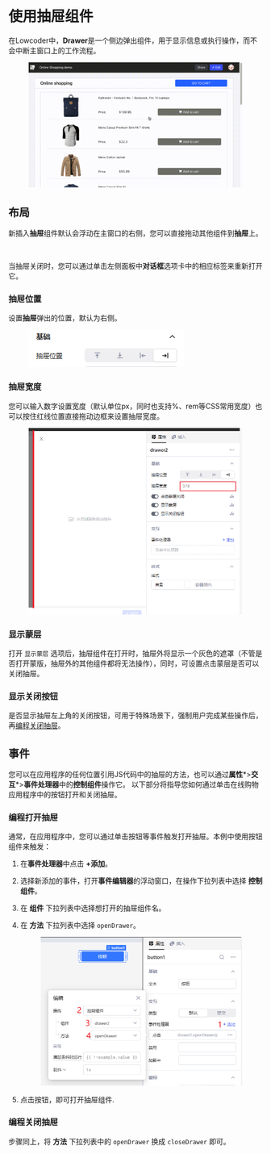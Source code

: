 # 使用抽屉组件

在Lowcoder中，**Drawer**是一个侧边弹出组件，用于显示信息或执行操作，而不会中断主窗口上的工作流程。

<figure><img src="../assets/drawer-shopping-app.gif" alt=""><figcaption></figcaption></figure>

## 布局

新插入**抽屉**组件默认会浮动在主窗口的右侧，您可以直接拖动其他组件到**抽屉**上。

<figure><img src="../assets/Snipaste_2023-10-01_20-57-24.png" alt=""><figcaption></figcaption></figure>

当抽屉关闭时，您可以通过单击左侧面板中**对话框**选项卡中的相应标签来重新打开它。

### 抽屉位置

设置**抽屉**弹出的位置，默认为右侧。

<figure><img src="../assets/drawer-position.png" alt=""><figcaption></figcaption></figure>

### 抽屉宽度

您可以输入数字设置宽度（默认单位px，同时也支持%、rem等CSS常用宽度）也可以按住红线位置直接拖动边框来设置抽屉宽度。

<figure><img src="../assets/16.png" alt=""><figcaption></figcaption></figure>

### 显示蒙层

打开 `显示蒙层` 选项后，抽屉组件在打开时，抽屉外将显示一个灰色的遮罩（不管是否打开蒙版，抽屉外的其他组件都将无法操作），同时，可设置点击蒙层是否可以关闭抽屉。

### 显示关闭按钮

是否显示抽屉左上角的关闭按钮，可用于特殊场景下，强制用户完成某些操作后，再[编程关闭抽屉](#编程关闭抽屉)。

## 事件

您可以在应用程序的任何位置引用JS代码中的抽屉的方法，也可以通过**属性***>**交互***>**事件处理器**中的**控制组件**操作它。
以下部分将指导您如何通过单击在线购物应用程序中的按钮打开和关闭抽屉。

### 编程打开抽屉

通常，在应用程序中，您可以通过单击按钮等事件触发打开抽屉。本例中使用按钮组件来触发：

1. 在**事件处理器**中点击 **+添加**。
2. 选择新添加的事件，打开**事件编辑器**的浮动窗口，在操作下拉列表中选择 **控制组件**。
3. 在 **组件** 下拉列表中选择想打开的抽屉组件名。
4. 在 **方法** 下拉列表中选择 `openDrawer`。

    <figure><img src="../assets/17.png" alt=""><figcaption></figcaption></figure>
5. 点击按钮，即可打开抽屉组件.

### 编程关闭抽屉

步骤同上，将 **方法** 下拉列表中的 `openDrawer` 换成 `closeDrawer` 即可。
